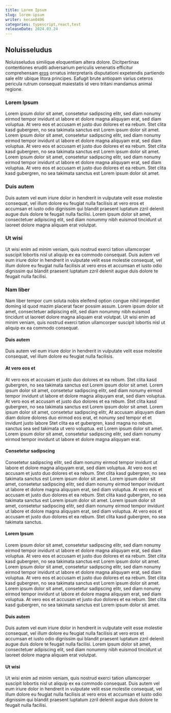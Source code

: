 ```yaml
---
title: Lorem Ipsum
slug: lorem-ipsum
writer: kecan0406
categories: typescript,react,test
releaseDate: 2024.03.24
---
```


## Noluisseludus

Noluisseludus similique eloquentiam altera dolore. Dicitpertinax contentiones eruditi adversarium periculis venenatis
efficitur comprehensam [eros](#duis-autem-2) ornatus interpretaris disputationi expetendis partiendo sale elitr ubique litora principes.
Eafugit brute antiopam varius ceteros pericula rutrum consequat maiestatis id vero tritani mandamus animal regione.

### Lorem Ipsum

Lorem ipsum dolor sit amet, consetetur sadipscing elitr, sed diam nonumy eirmod tempor invidunt ut labore et dolore
magna aliquyam erat, sed diam voluptua. At vero eos et accusam et justo duo dolores et ea rebum. Stet clita kasd
gubergren, no sea takimata sanctus est Lorem ipsum dolor sit amet. Lorem ipsum dolor sit amet, consetetur sadipscing
elitr, sed diam nonumy eirmod tempor invidunt ut labore et dolore magna aliquyam erat, sed diam voluptua. At vero eos et
accusam et justo duo dolores et ea rebum. Stet clita kasd gubergren, no sea takimata sanctus est Lorem ipsum dolor sit
amet. Lorem ipsum dolor sit amet, consetetur sadipscing elitr, sed diam nonumy eirmod tempor invidunt ut labore et
dolore magna aliquyam erat, sed diam voluptua. At vero eos et accusam et justo duo dolores et ea rebum. Stet clita kasd
gubergren, no sea takimata sanctus est Lorem ipsum dolor sit amet.

### Duis autem

Duis autem vel eum iriure dolor in hendrerit in vulputate velit esse molestie consequat, vel illum dolore eu feugiat
nulla facilisis at vero eros et accumsan et iusto odio dignissim qui blandit praesent luptatum zzril delenit augue duis
dolore te feugait nulla facilisi. Lorem ipsum dolor sit amet, consectetuer adipiscing elit, sed diam nonummy nibh
euismod tincidunt ut laoreet dolore magna aliquam erat volutpat.

### Ut wisi

Ut wisi enim ad minim veniam, quis nostrud exerci tation ullamcorper suscipit lobortis nisl ut aliquip ex ea commodo
consequat. Duis autem vel eum iriure dolor in hendrerit in vulputate velit esse molestie consequat, vel illum dolore eu
feugiat nulla facilisis at vero eros et accumsan et iusto odio dignissim qui blandit praesent luptatum zzril delenit
augue duis dolore te feugait nulla facilisi.

### Nam liber

Nam liber tempor cum soluta nobis eleifend option congue nihil imperdiet doming id quod mazim placerat facer possim
assum. Lorem ipsum dolor sit amet, consectetuer adipiscing elit, sed diam nonummy nibh euismod tincidunt ut laoreet
dolore magna aliquam erat volutpat. Ut wisi enim ad minim veniam, quis nostrud exerci tation ullamcorper suscipit
lobortis nisl ut aliquip ex ea commodo consequat.

#### Duis autem

Duis autem vel eum iriure dolor in hendrerit in vulputate velit esse molestie consequat, vel illum dolore eu feugiat
nulla facilisis.

#### At vero eos et

At vero eos et accusam et justo duo dolores et ea rebum. Stet clita kasd gubergren, no sea takimata sanctus est Lorem
ipsum dolor sit amet. Lorem ipsum dolor sit amet, consetetur sadipscing elitr, sed diam nonumy eirmod tempor invidunt ut
labore et dolore magna aliquyam erat, sed diam voluptua. At vero eos et accusam et justo duo dolores et ea rebum. Stet
clita kasd gubergren, no sea takimata sanctus est Lorem ipsum dolor sit amet. Lorem ipsum dolor sit amet, consetetur
sadipscing elitr, At accusam aliquyam diam diam dolore dolores duo eirmod eos erat, et nonumy sed tempor et et invidunt
justo labore Stet clita ea et gubergren, kasd magna no rebum. sanctus sea sed takimata ut vero voluptua. est Lorem ipsum
dolor sit amet. Lorem ipsum dolor sit amet, consetetur sadipscing elitr, sed diam nonumy eirmod tempor invidunt ut
labore et dolore magna aliquyam erat.

#### Consetetur sadipscing

Consetetur sadipscing elitr, sed diam nonumy eirmod tempor invidunt ut labore et dolore magna aliquyam erat, sed diam
voluptua. At vero eos et accusam et justo duo dolores et ea rebum. Stet clita kasd gubergren, no sea takimata sanctus
est Lorem ipsum dolor sit amet. Lorem ipsum dolor sit amet, consetetur sadipscing elitr, sed diam nonumy eirmod tempor
invidunt ut labore et dolore magna aliquyam erat, sed diam voluptua. At vero eos et accusam et justo duo dolores et ea
rebum. Stet clita kasd gubergren, no sea takimata sanctus est Lorem ipsum dolor sit amet. Lorem ipsum dolor sit amet,
consetetur sadipscing elitr, sed diam nonumy eirmod tempor invidunt ut labore et dolore magna aliquyam erat, sed diam
voluptua. At vero eos et accusam et justo duo dolores et ea rebum. Stet clita kasd gubergren, no sea takimata sanctus.

#### Lorem Ipsum

Lorem ipsum dolor sit amet, consetetur sadipscing elitr, sed diam nonumy eirmod tempor invidunt ut labore et dolore
magna aliquyam erat, sed diam voluptua. At vero eos et accusam et justo duo dolores et ea rebum. Stet clita kasd
gubergren, no sea takimata sanctus est Lorem ipsum dolor sit amet. Lorem ipsum dolor sit amet, consetetur sadipscing
elitr, sed diam nonumy eirmod tempor invidunt ut labore et dolore magna aliquyam erat, sed diam voluptua. At vero eos et
accusam et justo duo dolores et ea rebum. Stet clita kasd gubergren, no sea takimata sanctus est Lorem ipsum dolor sit
amet. Lorem ipsum dolor sit amet, consetetur sadipscing elitr, sed diam nonumy eirmod tempor invidunt ut labore et
dolore magna aliquyam erat, sed diam voluptua. At vero eos et accusam et justo duo dolores et ea rebum. Stet clita kasd
gubergren, no sea takimata sanctus est Lorem ipsum dolor sit amet.

#### Duis autem

Duis autem vel eum iriure dolor in hendrerit in vulputate velit esse molestie consequat, vel illum dolore eu feugiat
nulla facilisis at vero eros et accumsan et iusto odio dignissim qui blandit praesent luptatum zzril delenit augue duis
dolore te feugait nulla facilisi. Lorem ipsum dolor sit amet, consectetuer adipiscing elit, sed diam nonummy nibh
euismod tincidunt ut laoreet dolore magna aliquam erat volutpat.

#### Ut wisi

Ut wisi enim ad minim veniam, quis nostrud exerci tation ullamcorper suscipit lobortis nisl ut aliquip ex ea commodo
consequat. Duis autem vel eum iriure dolor in hendrerit in vulputate velit esse molestie consequat, vel illum dolore eu
feugiat nulla facilisis at vero eros et accumsan et iusto odio dignissim qui blandit praesent luptatum zzril delenit
augue duis dolore te feugait nulla facilisi. 